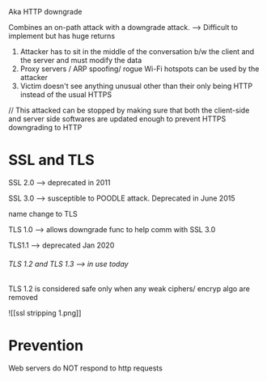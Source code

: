 Aka HTTP downgrade

Combines an on-path attack with a downgrade attack.
--> Difficult to implement but has huge returns

1. Attacker has to sit in the middle  of the conversation b/w  the client and the server and must modify the data
2. Proxy servers / ARP spoofing/ rogue Wi-Fi hotspots can be used by the attacker 
3. Victim doesn't see anything unusual other than their only being HTTP instead of the usual HTTPS

// This attacked can be stopped by making sure that both the client-side and server side softwares are updated enough to prevent HTTPS downgrading to HTTP

# SSL and TLS

SSL 2.0 --> deprecated in 2011

SSL 3.0 --> susceptible to POODLE attack. Deprecated in June 2015

name change to TLS

TLS 1.0 --> allows downgrade func to help comm with SSL 3.0

TLS1.1 --> deprecated Jan 2020

###### TLS 1.2 and TLS 1.3 --> in use today

TLS 1.2 is considered safe only when any weak ciphers/ encryp algo are removed

![[ssl stripping 1.png]]


# Prevention

Web servers do NOT respond to http requests

